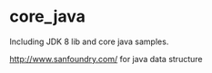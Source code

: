 core_java
=========

Including JDK 8 lib and core java samples.


http://www.sanfoundry.com/ for java data structure